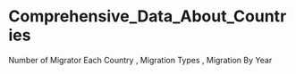 # Comprehensive_Data_About_Countries
Number of Migrator Each Country , Migration Types , Migration By Year
